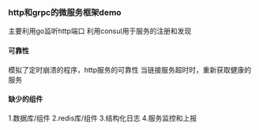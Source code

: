 ### http和grpc的微服务框架demo

主要利用go监听http端口
利用consul用于服务的注册和发现

#### 可靠性
模拟了定时崩溃的程序，http服务的可靠性
当链接服务超时时，重新获取健康的服务


#### 缺少的组件

1.数据库/组件
2.redis库/组件
3.结构化日志
4.服务监控和上报